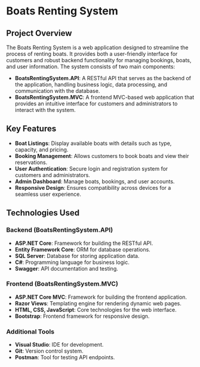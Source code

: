 # Boats Renting System

## Project Overview

The Boats Renting System is a web application designed to streamline the process of renting boats. It provides both a user-friendly interface for customers and robust backend functionality for managing bookings, boats, and user information. The system consists of two main components:

- **BoatsRentingSystem.API**: A RESTful API that serves as the backend of the application, handling business logic, data processing, and communication with the database.
- **BoatsRentingSystem.MVC**: A frontend MVC-based web application that provides an intuitive interface for customers and administrators to interact with the system.

## Key Features

- **Boat Listings**: Display available boats with details such as type, capacity, and pricing.
- **Booking Management**: Allows customers to book boats and view their reservations.
- **User Authentication**: Secure login and registration system for customers and administrators.
- **Admin Dashboard**: Manage boats, bookings, and user accounts.
- **Responsive Design**: Ensures compatibility across devices for a seamless user experience.

## Technologies Used

### Backend (BoatsRentingSystem.API)

- **ASP.NET Core**: Framework for building the RESTful API.
- **Entity Framework Core**: ORM for database operations.
- **SQL Server**: Database for storing application data.
- **C#**: Programming language for business logic.
- **Swagger**: API documentation and testing.

### Frontend (BoatsRentingSystem.MVC)

- **ASP.NET Core MVC**: Framework for building the frontend application.
- **Razor Views**: Templating engine for rendering dynamic web pages.
- **HTML, CSS, JavaScript**: Core technologies for the web interface.
- **Bootstrap**: Frontend framework for responsive design.

### Additional Tools

- **Visual Studio**: IDE for development.
- **Git**: Version control system.
- **Postman**: Tool for testing API endpoints.
